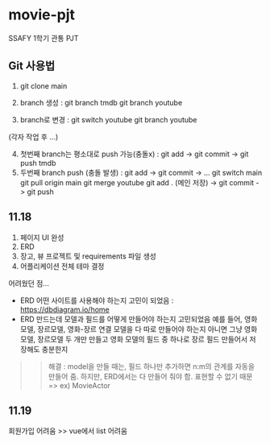 # movie-pjt
SSAFY 1학기 관통  PJT

## Git 사용법

1. git clone main
   
2. branch 생성 : git branch tmdb
                 git branch youtube
3. branch로 변경 : git switch youtube
                  git branch youtube

(각자 작업 후 ...)

4. 첫번째 branch는 평소대로 push 가능(충돌x) : git add -> git commit -> git push tmdb
5. 두번째 branch push (충돌 발생) : git add -> git commit -> ...
  git switch main
  git pull origin main
  git merge youtube
  git add . (메인 저장) -> git commit -> git push



## 11.18
1. 페이지 UI 완성
2. ERD
3. 장고, 뷰 프로젝트 및 requirements 파일 생성
4. 어플리케이션 전체 테마 결정
 
어려웠던 점...
- ERD 어떤 사이트를 사용해야 하는지 고민이 되었음 : https://dbdiagram.io/home
- ERD 만드는데 모델과 필드를 어떻게 만들어야 하는지 고민되었음
 예를 들어, 영화 모델, 장르모델, 영화-장르 연결 모델을 다 따로 만들어야 하는지
 아니면 그냥 영화 모델, 장르모델 두 개만 만들고
 영화 모델의 필드 중 하나로 장르 필드 만들어서 저장해도 충분한지
 >> 해결 : model을 만들 때는, 필드 하나만 추가하면 n:m의 관계를 자동을 만들어 줌.
          하지만, ERD에서는 다 만들어 줘야 함. 표현할 수 없기 때문 => ex) MovieActor

## 11.19
회원가입 어려움 >> 
vue에서 list 어려움
